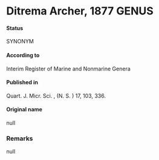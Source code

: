 Ditrema Archer, 1877 GENUS
=======

#### Status
SYNONYM

#### According to
Interim Register of Marine and Nonmarine Genera

#### Published in
Quart. J. Micr. Sci. , (N. S. ) 17, 103, 336.

#### Original name
null

### Remarks
null